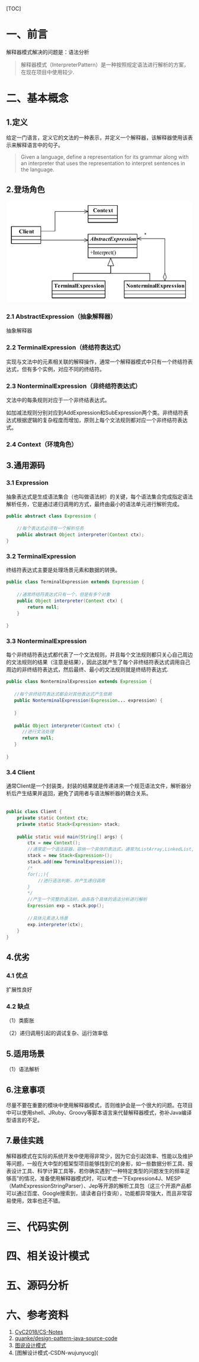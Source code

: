 

[TOC]



# 一、前言

解释器模式解决的问题是：语法分析



> 解释器模式（InterpreterPattern）是一种按照规定语法进行解析的方案，在现在项目中使用较少.



# 二、基本概念

## 1.定义

给定一门语言，定义它的文法的一种表示，并定义一个解释器，该解释器使用该表示来解释语言中的句子。

> Given a language, define a representation for its grammar along with an interpreter that uses the representation to interpret sentences in the language.
>





## 2.登场角色



![1543566979938](./images/1543566979938.png)





### 2.1 AbstractExpression（抽象解释器）

抽象解释器



### 2.2 TerminalExpression（终结符表达式）

实现与文法中的元素相关联的解释操作，通常一个解释器模式中只有一个终结符表达式，但有多个实例，对应不同的终结符。



### 2.3 NonterminalExpression（非终结符表达式）

文法中的每条规则对应于一个非终结表达式。

如加减法规则分别对应到AddExpression和SubExpression两个类。非终结符表达式根据逻辑的复杂程度而增加，原则上每个文法规则都对应一个非终结符表达式。



### 2.4 Context（环境角色）





## 3.通用源码

### 3.1 Expression

抽象表达式是生成语法集合（也叫做语法树）的关键，每个语法集合完成指定语法解析任务，它是通过递归调用的方式，最终由最小的语法单元进行解析完成。

```java
public abstract class Expression {

	//每个表达式必须有一个解析任务
	public abstract Object interpreter(Context ctx);
}
```



### 3.2 TerminalExpression

终结符表达式主要是处理场景元素和数据的转换。

```java
public class TerminalExpression extends Expression {

	//通常终结符表达式只有一个，但是有多个对象
	public Object interpreter(Context ctx) {
		return null;
	}

}
```



### 3.3 NonterminalExpression

每个非终结符表达式都代表了一个文法规则，并且每个文法规则都只关心自己周边的文法规则的结果（注意是结果），因此这就产生了每个非终结符表达式调用自己周边的非终结符表达式，然后最终、最小的文法规则就是终结符表达式.



```java
public class NonterminalExpression extends Expression {

   //每个非终结符表达式都会对其他表达式产生依赖
   public NonterminalExpression(Expression... expression) {

   }

   public Object interpreter(Context ctx) {
      //进行文法处理
      return null;
   }

}
```



### 3.4  Client

通常Client是一个封装类，封装的结果就是传递进来一个规范语法文件，解析器分析后产生结果并返回，避免了调用者与语法解析器的耦合关系。



```java

public class Client {
	private static Context ctx;
	private static Stack<Expression> stack;

	public static void main(String[] args) {
		ctx = new Context();
		//通常定一个语法容器，容纳一个具体的表达式，通常为ListArray,LinkedList,Stack等类型
		stack = new Stack<Expression>();
		stack.add(new TerminalExpression());
		/*
		for(;;){
			//进行语法判断，并产生递归调用
		}
		*/
		//产生一个完整的语法树，由各各个具体的语法分析进行解析
		Expression exp = stack.pop();
		
		//具体元素进入场景
		exp.interpreter(ctx);
	}
}
```





## 4.优劣

### 4.1 优点

扩展性良好



### 4.2 缺点

（1）类膨胀

（2）递归调用引起的调试复杂、运行效率低



## 5.适用场景

（1）语法解析



## 6.注意事项

尽量不要在重要的模块中使用解释器模式，否则维护会是一个很大的问题。在项目中可以使用shell、JRuby、Groovy等脚本语言来代替解释器模式，弥补Java编译型语言的不足。







## 7.最佳实践

解释器模式在实际的系统开发中使用得非常少，因为它会引起效率、性能以及维护等问题，一般在大中型的框架型项目能够找到它的身影，如一些数据分析工具、报表设计工具、科学计算工具等，若你确实遇到“一种特定类型的问题发生的频率足够高”的情况，准备使用解释器模式时，可以考虑一下Expression4J、MESP（MathExpressionStringParser）、Jep等开源的解析工具包（这三个开源产品都可以通过百度、Google搜索到，请读者自行查询），功能都异常强大，而且非常容易使用，效率也还不错。



# 三、代码实例





# 四、相关设计模式





# 五、源码分析





# 六、参考资料

1. [CyC2018/CS-Notes](https://github.com/CyC2018/CS-Notes/blob/master/notes/%E8%AE%BE%E8%AE%A1%E6%A8%A1%E5%BC%8F.md) 
2. [quanke/design-pattern-java-source-code](https://github.com/quanke/design-pattern-java-source-code)
3. [图说设计模式](https://design-patterns.readthedocs.io/zh_CN/latest/)
4. [图解设计模式-CSDN-wujunyucg](